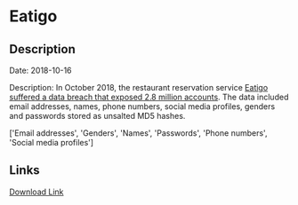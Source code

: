 # Eatigo

## Description

Date: 2018-10-16

Description:
In October 2018, the restaurant reservation service <a href="https://www.channelnewsasia.com/singapore/eatigo-data-breach-personal-information-millions-account-1307916" target="_blank" rel="noopener">Eatigo suffered a data breach that exposed 2.8 million accounts</a>. The data included email addresses, names, phone numbers, social media profiles, genders and passwords stored as unsalted MD5 hashes.


['Email addresses', 'Genders', 'Names', 'Passwords', 'Phone numbers', 'Social media profiles']

## Links

[Download Link](https://link-to.net/1229997/555.5197759879208/dynamic/?r=aHR0cHM6Ly93d3cubWVkaWFmaXJlLmNvbS92aWV3L1pvdXdtVjNzTjBscnF0Qy9lYXRpZ28uY29tL2ZpbGU=)